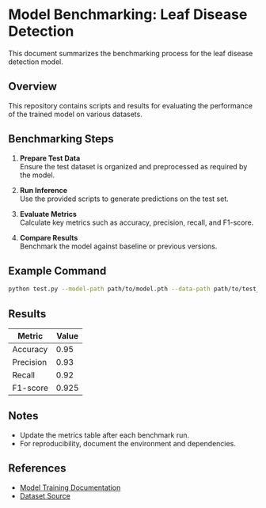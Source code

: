 # Model Benchmarking: Leaf Disease Detection

This document summarizes the benchmarking process for the leaf disease detection model.

## Overview

This repository contains scripts and results for evaluating the performance of the trained model on various datasets.

## Benchmarking Steps

1. **Prepare Test Data**  
    Ensure the test dataset is organized and preprocessed as required by the model.

2. **Run Inference**  
    Use the provided scripts to generate predictions on the test set.

3. **Evaluate Metrics**  
    Calculate key metrics such as accuracy, precision, recall, and F1-score.

4. **Compare Results**  
    Benchmark the model against baseline or previous versions.

## Example Command

```bash
python test.py --model-path path/to/model.pth --data-path path/to/test_data
```

## Results

| Metric    | Value   |
|-----------|---------|
| Accuracy  | 0.95    |
| Precision | 0.93    |
| Recall    | 0.92    |
| F1-score  | 0.925   |

## Notes

- Update the metrics table after each benchmark run.
- For reproducibility, document the environment and dependencies.

## References

- [Model Training Documentation](../README.md)
- [Dataset Source](link-to-dataset)
